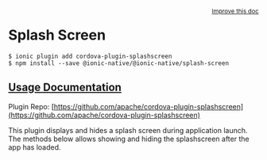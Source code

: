 <a style="float:right;font-size:12px;" href="http://github.com/driftyco/ionic-native/edit/master/src/@ionic-native/plugins/splash-screen/index.ts#L1">
  Improve this doc
</a>

# Splash Screen

```
$ ionic plugin add cordova-plugin-splashscreen
$ npm install --save @ionic-native/@ionic-native/splash-screen
```

## [Usage Documentation](https://ionicframework.com/docs/v2/native/splash-screen/)

Plugin Repo: [https://github.com/apache/cordova-plugin-splashscreen](https://github.com/apache/cordova-plugin-splashscreen)

This plugin displays and hides a splash screen during application launch. The methods below allows showing and hiding the splashscreen after the app has loaded.
